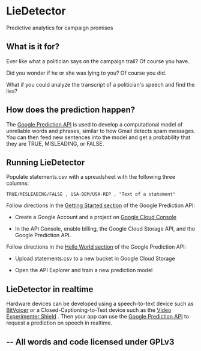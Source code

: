 LieDetector
===========

Predictive analytics for campaign promises

## What is it for?

Ever like what a politician says on the campaign trail? Of course you have.

Did you wonder if he or she was lying to you? Of course you did.

What if you could analyze the transcript of a politician's speech and find the lies?

## How does the prediction happen?

The
<a href="https://developers.google.com/prediction/">Google Prediction API</a>
is used to develop a computational model of unreliable words and phrases, similar
to how Gmail detects spam messages. You can then feed new sentences into the model
and get a probability that they are TRUE, MISLEADING, or FALSE.

## Running LieDetector

Populate statements.csv with a spreadsheet with the following three columns:

    TRUE/MISLEADING/FALSE , USA-DEM/USA-REP , "Text of a statement"

Follow directions in the
<a href="https://developers.google.com/prediction/docs/getting-started">Getting Started section</a>
of the Google Prediction API:

* Create a Google Account and a project on <a href="https://cloud.google.com/console">Google Cloud Console</a>

* In the API Console, enable billing, the Google Cloud Storage API, and the Google Prediction API.

Follow directions in the
<a href="https://developers.google.com/prediction/docs/hello_world">Hello World section</a>
of the Google Prediction API:

* Upload statements.csv to a new bucket in Google Cloud Storage

* Open the API Explorer and train a new prediction model

## LieDetector in realtime

Hardware devices can be developed using a speech-to-text device such as
<a href="http://www.bitsophia.com/BitVoicer.aspx">BitVoicer</a>
or a Closed-Captioning-to-Text device such as the
<a href="http://nootropicdesign.com/ve/">Video Experimenter Shield</a>
. Then your app can use the 
<a href="https://developers.google.com/prediction/docs/reference/v1.6/trainedmodels/predict">Google Prediction API</a>
to request a prediction on speech in realtime.

--
All words and code licensed under GPLv3
--